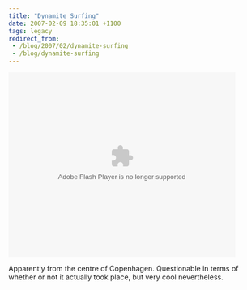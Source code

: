 ```yaml
---
title: "Dynamite Surfing"
date: 2007-02-09 18:35:01 +1100
tags: legacy
redirect_from:
 - /blog/2007/02/dynamite-surfing
 - /blog/dynamite-surfing
---
```


<embed width="448" height="365" src="http://www.ifilm.com/efp" quality="high" bgcolor="000000" name="efp" align="middle" type="application/x-shockwave-flash" pluginspage="http://www.macromedia.com/go/getflashplayer" flashvars="flvbaseclip=2819922&"> </embed>

Apparently from the centre of Copenhagen. Questionable in terms of whether or not it actually took place, but very cool nevertheless.
